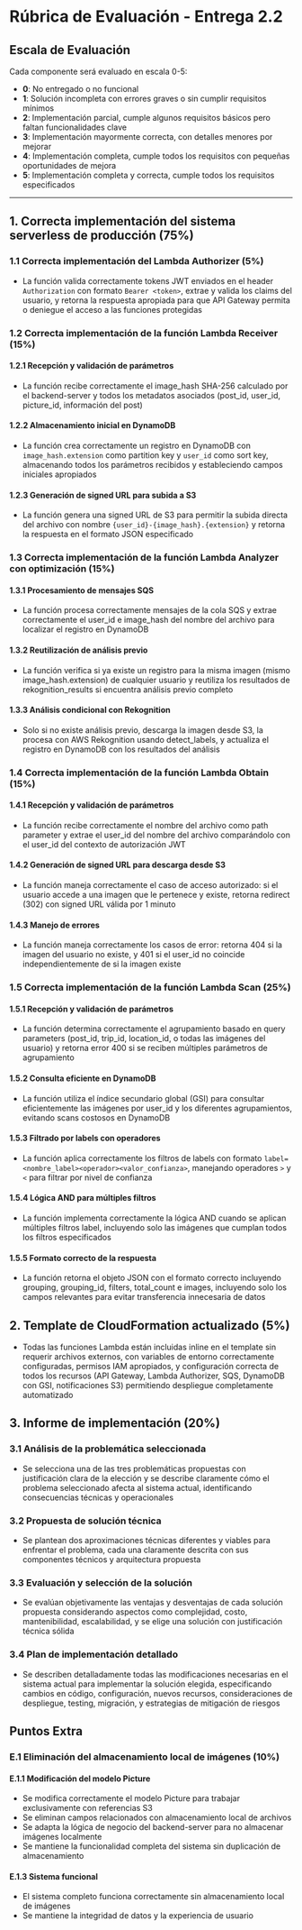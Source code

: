 # Rúbrica de Evaluación - Entrega 2.2

## Escala de Evaluación

Cada componente será evaluado en escala 0-5:

-   **0**: No entregado o no funcional
-   **1**: Solución incompleta con errores graves o sin cumplir requisitos mínimos
-   **2**: Implementación parcial, cumple algunos requisitos básicos pero faltan funcionalidades clave
-   **3**: Implementación mayormente correcta, con detalles menores por mejorar
-   **4**: Implementación completa, cumple todos los requisitos con pequeñas oportunidades de mejora
-   **5**: Implementación completa y correcta, cumple todos los requisitos especificados

---

## 1. Correcta implementación del sistema serverless de producción (75%)

### 1.1 Correcta implementación del Lambda Authorizer (5%)

-   La función valida correctamente tokens JWT enviados en el header `Authorization` con formato `Bearer <token>`, extrae y valida los claims del usuario, y retorna la respuesta apropiada para que API Gateway permita o deniegue el acceso a las funciones protegidas

### 1.2 Correcta implementación de la función Lambda Receiver (15%)

#### 1.2.1 Recepción y validación de parámetros

-   La función recibe correctamente el image_hash SHA-256 calculado por el backend-server y todos los metadatos asociados (post_id, user_id, picture_id, información del post)

#### 1.2.2 Almacenamiento inicial en DynamoDB

-   La función crea correctamente un registro en DynamoDB con `image_hash.extension` como partition key y `user_id` como sort key, almacenando todos los parámetros recibidos y estableciendo campos iniciales apropiados

#### 1.2.3 Generación de signed URL para subida a S3

-   La función genera una signed URL de S3 para permitir la subida directa del archivo con nombre `{user_id}-{image_hash}.{extension}` y retorna la respuesta en el formato JSON especificado

### 1.3 Correcta implementación de la función Lambda Analyzer con optimización (15%)

#### 1.3.1 Procesamiento de mensajes SQS

-   La función procesa correctamente mensajes de la cola SQS y extrae correctamente el user_id e image_hash del nombre del archivo para localizar el registro en DynamoDB

#### 1.3.2 Reutilización de análisis previo

-   La función verifica si ya existe un registro para la misma imagen (mismo image_hash.extension) de cualquier usuario y reutiliza los resultados de rekognition_results si encuentra análisis previo completo

#### 1.3.3 Análisis condicional con Rekognition

-   Solo si no existe análisis previo, descarga la imagen desde S3, la procesa con AWS Rekognition usando detect_labels, y actualiza el registro en DynamoDB con los resultados del análisis

### 1.4 Correcta implementación de la función Lambda Obtain (15%)

#### 1.4.1 Recepción y validación de parámetros

-   La función recibe correctamente el nombre del archivo como path parameter y extrae el user_id del nombre del archivo comparándolo con el user_id del contexto de autorización JWT

#### 1.4.2 Generación de signed URL para descarga desde S3

-   La función maneja correctamente el caso de acceso autorizado: si el usuario accede a una imagen que le pertenece y existe, retorna redirect (302) con signed URL válida por 1 minuto

#### 1.4.3 Manejo de errores

-   La función maneja correctamente los casos de error: retorna 404 si la imagen del usuario no existe, y 401 si el user_id no coincide independientemente de si la imagen existe

### 1.5 Correcta implementación de la función Lambda Scan (25%)

#### 1.5.1 Recepción y validación de parámetros

-   La función determina correctamente el agrupamiento basado en query parameters (post_id, trip_id, location_id, o todas las imágenes del usuario) y retorna error 400 si se reciben múltiples parámetros de agrupamiento

#### 1.5.2 Consulta eficiente en DynamoDB

-   La función utiliza el índice secundario global (GSI) para consultar eficientemente las imágenes por user_id y los diferentes agrupamientos, evitando scans costosos en DynamoDB

#### 1.5.3 Filtrado por labels con operadores

-   La función aplica correctamente los filtros de labels con formato `label=<nombre_label><operador><valor_confianza>`, manejando operadores `>` y `<` para filtrar por nivel de confianza

#### 1.5.4 Lógica AND para múltiples filtros

-   La función implementa correctamente la lógica AND cuando se aplican múltiples filtros label, incluyendo solo las imágenes que cumplan todos los filtros especificados

#### 1.5.5 Formato correcto de la respuesta

-   La función retorna el objeto JSON con el formato correcto incluyendo grouping, grouping_id, filters, total_count e images, incluyendo solo los campos relevantes para evitar transferencia innecesaria de datos

## 2. Template de CloudFormation actualizado (5%)

-   Todas las funciones Lambda están incluidas inline en el template sin requerir archivos externos, con variables de entorno correctamente configuradas, permisos IAM apropiados, y configuración correcta de todos los recursos (API Gateway, Lambda Authorizer, SQS, DynamoDB con GSI, notificaciones S3) permitiendo despliegue completamente automatizado

## 3. Informe de implementación (20%)

### 3.1 Análisis de la problemática seleccionada

-   Se selecciona una de las tres problemáticas propuestas con justificación clara de la elección y se describe claramente cómo el problema seleccionado afecta al sistema actual, identificando consecuencias técnicas y operacionales

### 3.2 Propuesta de solución técnica

-   Se plantean dos aproximaciones técnicas diferentes y viables para enfrentar el problema, cada una claramente descrita con sus componentes técnicos y arquitectura propuesta

### 3.3 Evaluación y selección de la solución

-   Se evalúan objetivamente las ventajas y desventajas de cada solución propuesta considerando aspectos como complejidad, costo, mantenibilidad, escalabilidad, y se elige una solución con justificación técnica sólida

### 3.4 Plan de implementación detallado

-   Se describen detalladamente todas las modificaciones necesarias en el sistema actual para implementar la solución elegida, especificando cambios en código, configuración, nuevos recursos, consideraciones de despliegue, testing, migración, y estrategias de mitigación de riesgos

## Puntos Extra

### E.1 Eliminación del almacenamiento local de imágenes (10%)

#### E.1.1 Modificación del modelo Picture

-   Se modifica correctamente el modelo Picture para trabajar exclusivamente con referencias S3
-   Se eliminan campos relacionados con almacenamiento local de archivos
-   Se adapta la lógica de negocio del backend-server para no almacenar imágenes localmente
-   Se mantiene la funcionalidad completa del sistema sin duplicación de almacenamiento

#### E.1.3 Sistema funcional

-   El sistema completo funciona correctamente sin almacenamiento local de imágenes
-   Se mantiene la integridad de datos y la experiencia de usuario

